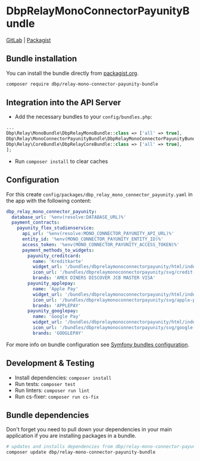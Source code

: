 # DbpRelayMonoConnectorPayunityBundle

[GitLab](https://gitlab.tugraz.at/dbp/relay/dbp-relay-mono-connector-payunity-bundle) |
[Packagist](https://packagist.org/packages/dbp/relay-mono-connector-payunity-bundle)

## Bundle installation

You can install the bundle directly from [packagist.org](https://packagist.org/packages/dbp/relay-mono-connector-payunity-bundle).

```bash
composer require dbp/relay-mono-connector-payunity-bundle
```
## Integration into the API Server

* Add the necessary bundles to your `config/bundles.php`:

```php
...
Dbp\Relay\MonoBundle\DbpRelayMonoBundle::class => ['all' => true],
Dbp\Relay\MonoConnectorPayunityBundle\DbpRelayMonoConnectorPayunityBundle::class => ['all' => true],
Dbp\Relay\CoreBundle\DbpRelayCoreBundle::class => ['all' => true],
];
```

* Run `composer install` to clear caches

## Configuration

For this create `config/packages/dbp_relay_mono_connector_payunity.yaml` in the app with the following
content:

```yaml
dbp_relay_mono_connector_payunity:
  database_url: '%env(resolve:DATABASE_URL)%'
  payment_contracts:
    payunity_flex_studienservice:
      api_url: '%env(resolve:MONO_CONNECTOR_PAYUNITY_API_URL)%'
      entity_id: '%env(MONO_CONNECTOR_PAYUNITY_ENTITY_ID)%'
      access_token: '%env(MONO_CONNECTOR_PAYUNITY_ACCESS_TOKEN)%'
      payment_methods_to_widgets:
        payunity_creditcard:
          name: 'Kreditkarte'
          widget_url: '/bundles/dbprelaymonoconnectorpayunity/html/index.html?brands={brands}&scriptSrc={scriptSrc}'
          icon_url: '/bundles/dbprelaymonoconnectorpayunity/svg/credit-cards.svg'
          brands: 'AMEX DINERS DISCOVER JCB MASTER VISA'
        payunity_applepay:
          name: 'Apple Pay'
          widget_url: '/bundles/dbprelaymonoconnectorpayunity/html/index.html?brands={brands}&scriptSrc={scriptSrc}'
          icon_url: '/bundles/dbprelaymonoconnectorpayunity/svg/apple-pay.svg'
          brands: 'APPLEPAY'
        payunity_googlepay:
          name: 'Google Pay'
          widget_url: '/bundles/dbprelaymonoconnectorpayunity/html/index.html?brands={brands}&scriptSrc={scriptSrc}'
          icon_url: '/bundles/dbprelaymonoconnectorpayunity/svg/google-pay.svg'
          brands: 'GOOGLEPAY'
```

For more info on bundle configuration see [Symfony bundles configuration](https://symfony.com/doc/current/bundles/configuration.html).

## Development & Testing

* Install dependencies: `composer install`
* Run tests: `composer test`
* Run linters: `composer run lint`
* Run cs-fixer: `composer run cs-fix`

## Bundle dependencies

Don't forget you need to pull down your dependencies in your main application if you are installing packages in a bundle.

```bash
# updates and installs dependencies from dbp/relay-mono-connector-payunity-bundle
composer update dbp/relay-mono-connector-payunity-bundle
```
